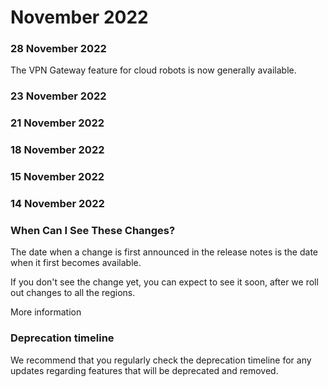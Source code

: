 ﻿# November 2022


### 28 November 2022

The VPN Gateway feature for cloud robots is now generally available.


### 23 November 2022




### 21 November 2022




### 18 November 2022




### 15 November 2022




### 14 November 2022




### When Can I See These Changes?

The date when a change is first announced in the release notes is the date when it first becomes available.

If you don't see the change yet, you can expect to see it soon, after we roll out changes to all the regions.

More information


### Deprecation timeline

We recommend that you regularly check the deprecation timeline for any updates regarding features that will be deprecated and removed.

